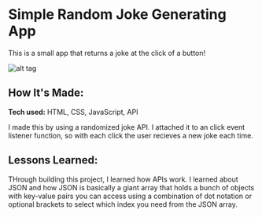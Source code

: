 # Simple Random Joke Generating App
This is a small app that returns a joke at the click of a button!


![alt tag](http://i68.tinypic.com/4lmuea.jpg)

## How It's Made:

**Tech used:** HTML, CSS, JavaScript, API

I made this by using a randomized joke API. I attached it to an click event listener function, so with each click the user recieves a new joke each time.

## Lessons Learned:

THrough building this project, I learned how APIs work. I learned about JSON and how JSON is basically a giant array that holds a bunch of objects with key-value pairs you can access using a combination of dot notation or optional brackets to select which index you need from the JSON array.


